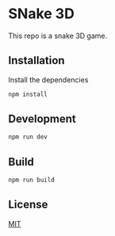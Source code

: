 # SNake 3D

This repo is a snake 3D game.

## Installation
Install the dependencies

```bash
npm install
```

## Development

```bash
npm run dev
````

## Build
```bash
npm run build
```

## License

[MIT](https://choosealicense.com/licenses/mit/)
